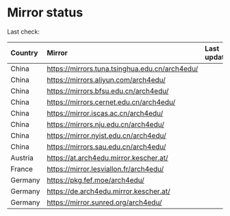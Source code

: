 <script src="./time.js"></script>
# Mirror status
Last check: <script type="text/javascript">localize(1742176410.355651);</script>

|Country|Mirror|Last update|
|:------|:-----|:----------|
|China|https://mirrors.tuna.tsinghua.edu.cn/arch4edu/|<script type="text/javascript">localize(1742150486);</script>|
|China|https://mirrors.aliyun.com/arch4edu/|<script type="text/javascript">localize(1742150486);</script>|
|China|https://mirrors.bfsu.edu.cn/arch4edu/|<script type="text/javascript">localize(1742150486);</script>|
|China|https://mirrors.cernet.edu.cn/arch4edu/|<script type="text/javascript">localize(1742150486);</script>|
|China|https://mirror.iscas.ac.cn/arch4edu/|<script type="text/javascript">localize(1742150486);</script>|
|China|https://mirrors.nju.edu.cn/arch4edu/|<script type="text/javascript">localize(1742107086);</script>|
|China|https://mirror.nyist.edu.cn/arch4edu/|<script type="text/javascript">localize(1742107086);</script>|
|China|https://mirrors.sau.edu.cn/arch4edu/|<script type="text/javascript">localize(1731653531);</script>|
|Austria|https://at.arch4edu.mirror.kescher.at/|<script type="text/javascript">localize(1742150486);</script>|
|France|https://mirror.lesviallon.fr/arch4edu/|<script type="text/javascript">localize(1742150486);</script>|
|Germany|https://pkg.fef.moe/arch4edu/|<script type="text/javascript">localize(1742150486);</script>|
|Germany|https://de.arch4edu.mirror.kescher.at/|<script type="text/javascript">localize(1742150486);</script>|
|Germany|https://mirror.sunred.org/arch4edu/|<script type="text/javascript">localize(1742150486);</script>|

<script src="./tablefilter/tablefilter.js"></script>
<script src="./table.js"></script>